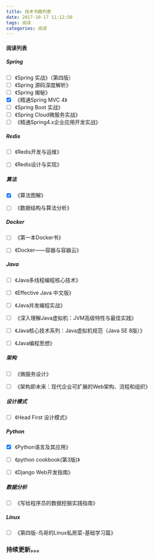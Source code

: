 ```yaml
---
title: 技术书籍列表
date: 2017-10-17 11:12:50
tags: 阅读
categories: 阅读
---
```




#### 阅读列表
##### Spring
- [ ] 《Spring 实战》（第四版）
- [ ] 《Spring 源码深度解析》
- [ ] 《Spring 揭秘》
- [x] 《精通Spring MVC 4》
- [ ] 《Spring Boot 实战》
- [ ] 《Spring Cloud微服务实战》
- [ ] 《精通Spring4.x企业应用开发实战》

<!-- more -->

##### Redis
- [ ] 《Redis开发与运维》
- [ ] 《Redis设计与实现》




##### 算法
- [x] 《算法图解》 
- [ ] 《数据结构与算法分析》




##### Docker
- [ ] 《第一本Docker书》
- [ ] 《Docker——容器与容器云》
 


##### Java
- [ ] 《Java多线程编程核心技术》
- [ ] 《Effective Java 中文版》
- [ ] 《Java并发编程实战》
- [ ] 《深入理解Java虚拟机：JVM高级特性与最佳实践》
- [ ] 《Java核心技术系列：Java虚拟机规范（Java SE 8版）》
- [ ] 《Java编程思想》



##### 架构
- [ ] 《微服务设计》
- [ ] 《架构即未来：现代企业可扩展的Web架构、流程和组织》
 

##### 设计模式
- [ ] 《Head First 设计模式》


##### Python
- [x] 《Python语言及其应用》
- [ ] 《python cookbook(第3版)》
- [ ] 《Django Web开发指南》



##### 数据分析
- [ ] 《写给程序员的数据挖掘实践指南》


##### Linux
- [ ] 《第四版-鸟哥的Linux私房菜-基础学习篇》

### 持续更新。。。